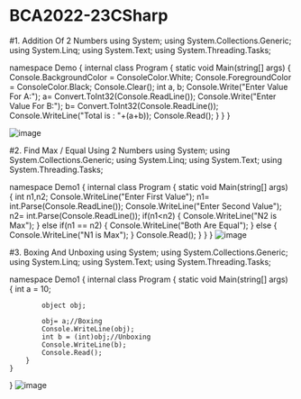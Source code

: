 # BCA2022-23CSharp

#1. Addition Of 2 Numbers
using System;
using System.Collections.Generic;
using System.Linq;
using System.Text;
using System.Threading.Tasks;

namespace Demo
{
    internal class Program
    {
        static void Main(string[] args)
        {
            Console.BackgroundColor = ConsoleColor.White;
            Console.ForegroundColor = ConsoleColor.Black;
            Console.Clear();
            int a, b;
            Console.Write("Enter Value For A:");
            a= Convert.ToInt32(Console.ReadLine());
            Console.Write("Enter Value For B:");
            b= Convert.ToInt32(Console.ReadLine());
            Console.WriteLine("Total is : "+(a+b));
            Console.Read();
        }
    }
}

![image](https://user-images.githubusercontent.com/31475304/204727537-03fa383e-f335-4943-860d-7bcfc1d6df60.png)

#2. Find Max / Equal Using 2 Numbers
using System;
using System.Collections.Generic;
using System.Linq;
using System.Text;
using System.Threading.Tasks;

namespace Demo1
{
    internal class Program
    {
        static void Main(string[] args)
        {
            int n1,n2;
            Console.WriteLine("Enter First Value");
            n1= int.Parse(Console.ReadLine());
            Console.WriteLine("Enter Second Value");
            n2= int.Parse(Console.ReadLine());
            if(n1<n2)
            {
                Console.WriteLine("N2 is Max");
            }
            else if(n1 == n2)
            {
                Console.WriteLine("Both Are Equal");
            }
            else
            {
                Console.WriteLine("N1 is Max");
            }
            Console.Read();
        }
    }
}
![image](https://user-images.githubusercontent.com/31475304/205203888-afe84ab8-8d8b-4326-882f-83678dfe3f95.png)

#3. Boxing And Unboxing
using System;
using System.Collections.Generic;
using System.Linq;
using System.Text;
using System.Threading.Tasks;

namespace Demo1
{
    internal class Program
    {
        static void Main(string[] args)
        {
            int a = 10;

            object obj;

            obj= a;//Boxing
            Console.WriteLine(obj);
            int b = (int)obj;//Unboxing
            Console.WriteLine(b);
            Console.Read();
        }
    }
}
![image](https://user-images.githubusercontent.com/31475304/205205701-2f97850a-2881-49eb-8843-0a6d9fdfc773.png)
